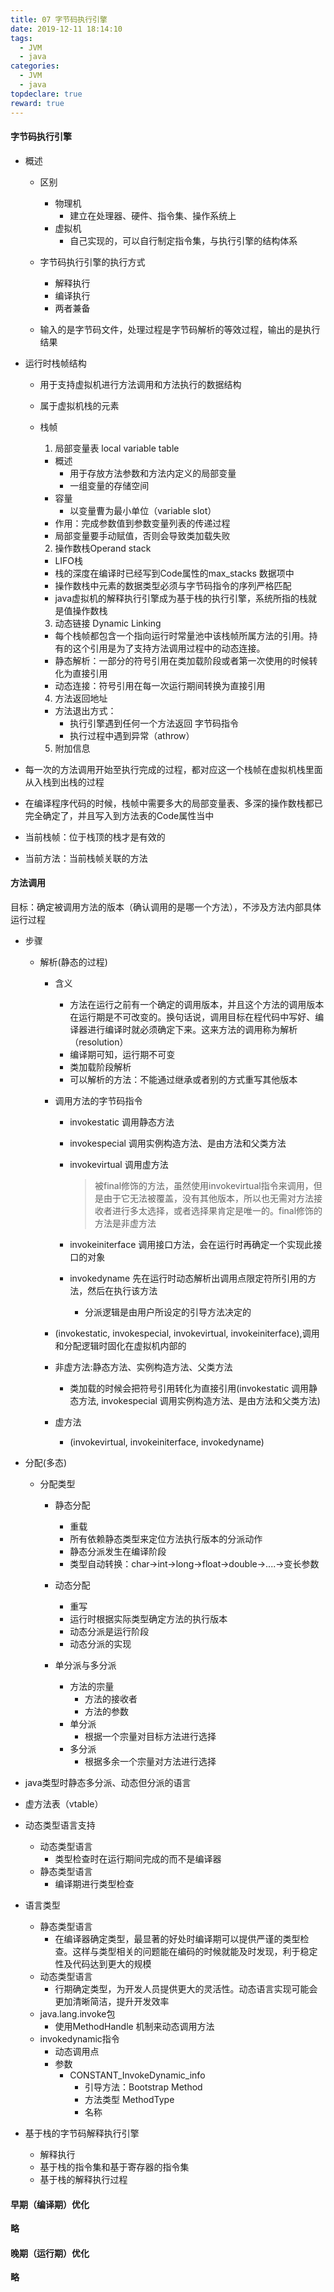 ```yaml
---
title: 07 字节码执行引擎
date: 2019-12-11 18:14:10
tags:
  - JVM
  - java
categories:
  - JVM
  - java
topdeclare: true
reward: true
---
```

#### 字节码执行引擎
- 概述
  - 区别
    - 物理机
      - 建立在处理器、硬件、指令集、操作系统上
    - 虚拟机
      - 自己实现的，可以自行制定指令集，与执行引擎的结构体系

  - 字节码执行引擎的执行方式
    - 解释执行
    - 编译执行
    - 两者兼备
  - 输入的是字节码文件，处理过程是字节码解析的等效过程，输出的是执行结果

<!--more-->
- 运行时栈帧结构
  - 用于支持虚拟机进行方法调用和方法执行的数据结构
  - 属于虚拟机栈的元素
  - 栈帧
    1. 局部变量表 local variable table
      - 概述
        - 用于存放方法参数和方法内定义的局部变量
        - 一组变量的存储空间
      - 容量
        - 以变量曹为最小单位（variable slot）
      - 作用：完成参数值到参数变量列表的传递过程
      - 局部变量要手动赋值，否则会导致类加载失败

    2. 操作数栈Operand stack
      - LIFO栈
      - 栈的深度在编译时已经写到Code属性的max_stacks 数据项中
      - 操作数栈中元素的数据类型必须与字节码指令的序列严格匹配
      - java虚拟机的解释执行引擎成为基于栈的执行引擎，系统所指的栈就是值操作数栈

    3. 动态链接 Dynamic Linking
      - 每个栈帧都包含一个指向运行时常量池中该栈帧所属方法的引用。持有的这个引用是为了支持方法调用过程中的动态连接。
      - 静态解析：一部分的符号引用在类加载阶段或者第一次使用的时候转化为直接引用
      - 动态连接：符号引用在每一次运行期间转换为直接引用
    4. 方法返回地址
      - 方法退出方式：
        - 执行引擎遇到任何一个方法返回 字节码指令
        - 执行过程中遇到异常（athrow）
    5. 附加信息

 - 每一次的方法调用开始至执行完成的过程，都对应这一个栈帧在虚拟机栈里面从入栈到出栈的过程
 - 在编译程序代码的时候，栈帧中需要多大的局部变量表、多深的操作数栈都已完全确定了，并且写入到方法表的Code属性当中
 - 当前栈帧：位于栈顶的栈才是有效的
 - 当前方法：当前栈帧关联的方法

#### 方法调用

目标：确定被调用方法的版本（确认调用的是哪一个方法），不涉及方法内部具体运行过程

- 步骤
  - 解析(静态的过程)     
    - 含义
      - 方法在运行之前有一个确定的调用版本，并且这个方法的调用版本在运行期是不可改变的。换句话说，调用目标在程代码中写好、编译器进行编译时就必须确定下来。这来方法的调用称为解析（resolution）
      - 编译期可知，运行期不可变
      - 类加载阶段解析
      - 可以解析的方法：不能通过继承或者别的方式重写其他版本
    - 调用方法的字节码指令
      - invokestatic 调用静态方法
      - invokespecial  调用实例构造<init>方法、是由方法和父类方法
      - invokevirtual 调用虚方法
        > 被final修饰的方法，虽然使用invokevirtual指令来调用，但是由于它无法被覆盖，没有其他版本，所以也无需对方法接收者进行多太选择，或者选择果肯定是唯一的。final修饰的方法是非虚方法

      - invokeiniterface 调用接口方法，会在运行时再确定一个实现此接口的对象
      - invokedyname 先在运行时动态解析出调用点限定符所引用的方法，然后在执行该方法
        - 分派逻辑是由用户所设定的引导方法决定的

    - (invokestatic, invokespecial, invokevirtual, invokeiniterface),调用和分配逻辑时固化在虚拟机内部的

    - 非虚方法:静态方法、实例构造方法、父类方法
      - 类加载的时候会把符号引用转化为直接引用(invokestatic 调用静态方法, invokespecial  调用实例构造<init>方法、是由方法和父类方法)
    - 虚方法
      - (invokevirtual, invokeiniterface, invokedyname)

- 分配(多态)
  - 分配类型
    - 静态分配
      - 重载
      - 所有依赖静态类型来定位方法执行版本的分派动作
      - 静态分派发生在编译阶段
      - 类型自动转换：char->int->long->float->double->....->变长参数
    - 动态分配
      - 重写
      - 运行时根据实际类型确定方法的执行版本
      - 动态分派是运行阶段
      - 动态分派的实现

    - 单分派与多分派
      - 方法的宗量
        - 方法的接收者
        - 方法的参数
      - 单分派
        - 根据一个宗量对目标方法进行选择
      - 多分派
        - 根据多余一个宗量对方法进行选择

 - java类型时静态多分派、动态但分派的语言

 - 虚方法表（vtable）

- 动态类型语言支持
  - 动态类型语言
    - 类型检查时在运行期间完成的而不是编译器
  - 静态类型语言
    - 编译期进行类型检查

- 语言类型
  - 静态类型语言
    - 在编译器确定类型，最显著的好处时编译期可以提供严谨的类型检查。这样与类型相关的问题能在编码的时候就能及时发现，利于稳定性及代码达到更大的规模
  - 动态类型语言
    - 行期确定类型，为开发人员提供更大的灵活性。动态语言实现可能会更加清晰简洁，提升开发效率
  - java.lang.invoke包
    - 使用MethodHandle 机制来动态调用方法
  - invokedynamic指令
    - 动态调用点
    - 参数
      - CONSTANT_InvokeDynamic_info
        - 引导方法：Bootstrap Method
        - 方法类型 MethodType
        - 名称

- 基于栈的字节码解释执行引擎
  - 解释执行
  - 基于栈的指令集和基于寄存器的指令集
  - 基于栈的解释执行过程

#### 早期（编译期）优化
__略__
#### 晚期（运行期）优化
__略__
